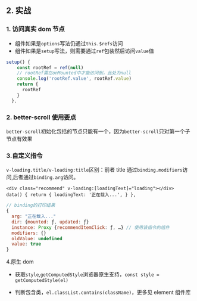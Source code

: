 ## 2. 实战

### 1. 访问真实 dom 节点

- 组件如果是`options`写法仍通过`this.$refs`访问
- 组件如果是`setup`写法，则需要通过`ref`包装然后访问`value`值

```js
setup() {
    const rootRef = ref(null)
    // rootRef需在onMounted中才能访问到，此处为null
    console.log('rootRef.value', rootRef.value)
    return {
      rootRef
    }
  },
```

### 2. better-scroll 使用要点

`better-scroll`初始化包括的节点只能有一个，因为`better-scroll`只对第一个子节点有效果

### 3.自定义指令

`v-loading.title/v-loading:title`区别：前者 title 通过`binding.modifiers`访问,后者通过`binding.arg`访问。

```vue
<div class="recommend" v-loading:[loadingText]="loading"></div>
data() { return { loadingText: '正在载入...', } },
```

```js
// binding的打印结果
{
  arg: "正在载入..."
  dir: {mounted: ƒ, updated: ƒ}
  instance: Proxy {recommendItemClick: ƒ, …} // 使用该指令的组件
  modifiers: {}
  oldValue: undefined
  value: true
}
```

4.原生 dom

- 获取`style`,`getComputedStyle`浏览器原生支持，`const style = getComputedStyle(el)`

- 判断包含类，`el.classList.contains(className)`，更多见 element 组件库
